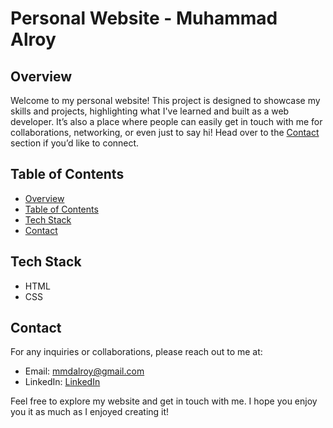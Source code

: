 # Personal Website - Muhammad Alroy

## Overview

Welcome to my personal website! This project is designed to showcase my skills and projects, highlighting what I've learned and built as a web developer. It’s also a place where people can easily get in touch with me for collaborations, networking, or even just to say hi! Head over to the [Contact](#contact) section if you’d like to connect.

## Table of Contents

- [Overview](#overview)
- [Table of Contents](#table-of-contents)
- [Tech Stack](#tech-stack)
- [Contact](#contact)

## Tech Stack

- HTML
- CSS

## Contact

For any inquiries or collaborations, please reach out to me at:

- Email: mmdalroy@gmail.com
- LinkedIn: [LinkedIn](https://www.linkedin.com/in/muhammad-alroy/)

Feel free to explore my website and get in touch with me. I hope you enjoy you it as much as I enjoyed creating it!
